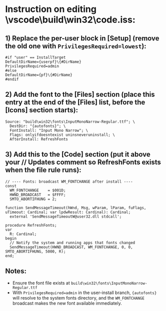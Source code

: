 # Instruction on editing \vscode\build\win32\code.iss:

## 1) Replace the per-user block in [Setup] (remove the old one with `PrivilegesRequired=lowest`):

```
#if "user" == InstallTarget
DefaultDirName={userpf}\{#DirName}
PrivilegesRequired=admin
#else
DefaultDirName={pf}\{#DirName}
#endif
```

## 2) Add the font to the [Files] section (place this entry at the end of the [Files] list, before the [Icons] section starts):

```
Source: "build\win32\fonts\InputMonoNarrow-Regular.ttf"; \
  DestDir: "{autofonts}"; \
  FontInstall: "Input Mono Narrow"; \
  Flags: onlyifdoesntexist uninsneveruninstall; \
  AfterInstall: RefreshFonts
```

## 3) Add this to the [Code] section (put it above your // Updates comment so RefreshFonts exists when the file rule runs):

```
// ---- Fonts: broadcast WM_FONTCHANGE after install ----
const
  WM_FONTCHANGE    = $001D;
  HWND_BROADCAST   = $FFFF;
  SMTO_ABORTIFHUNG = 2;

function SendMessageTimeout(hWnd, Msg, wParam, lParam, fuFlags, uTimeout: Cardinal; var lpdwResult: Cardinal): Cardinal;
  external 'SendMessageTimeoutW@user32.dll stdcall';

procedure RefreshFonts;
var
  R: Cardinal;
begin
  // Notify the system and running apps that fonts changed
  SendMessageTimeout(HWND_BROADCAST, WM_FONTCHANGE, 0, 0, SMTO_ABORTIFHUNG, 5000, R);
end;
```

## Notes:
- Ensure the font file exists at `build\win32\fonts\InputMonoNarrow-Regular.ttf`
- With `PrivilegesRequired=admin` in the user-install branch, `{autofonts}` will resolve to the system fonts directory, and the `WM_FONTCHANGE` broadcast makes the new font available immediately.

